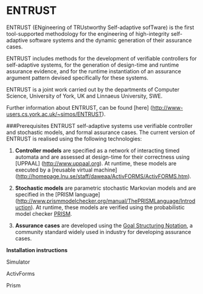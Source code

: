 ENTRUST
=======
ENTRUST (ENgineering of TRUstworthy Self-adaptive sofTware) is the first tool-supported methodology for the engineering of high-integrity self-adaptive software systems and the dynamic generation of their assurance cases. 

ENTRUST includes methods for the development of verifiable controllers for self-adaptive systems, for the generation of design-time and runtime assurance evidence, and for the runtime instantiation of an assurance argument pattern devised specifically for these systems.

ENTRUST is a joint work carried out by the departments of Computer Science, University of York, UK and Linnaeus University, SWE.

Further information about ENTRUST, can be found [here] (http://www-users.cs.york.ac.uk/~simos/ENTRUST).


###Prerequisites
ENTRUST self-adaptive systems use verifiable controller and stochastic models, and formal assurance cases. The current version of ENTRUST is realised using the following technologies:

1. **Controller models** are specified as a network of interacting timed automata and are assessed at design-time for their correctness using [UPPAAL] (http://www.uppaal.org). At runtime, these models are executed by a [reusable virtual machine] (http://homepage.lnu.se/staff/daweaa/ActivFORMS/ActivFORMS.htm).

2. **Stochastic models** are parametric stochastic Markovian models and are specified in the [PRISM language] (http://www.prismmodelchecker.org/manual/ThePRISMLanguage/Introduction). At runtime, these models are verified using the probabilistic model checker [PRISM](http://www.prismmodelchecker.org).

3. **Assurance cases** are developed using the [Goal Structuring Notation](http://www.goalstructuringnotation.info), a community standard widely used in industry for developing assurance cases. 

**Installation instructions**

Simulator

ActivForms

Prism
